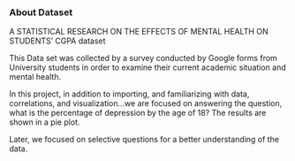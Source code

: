 ### About Dataset

A STATISTICAL RESEARCH ON THE EFFECTS OF MENTAL HEALTH ON STUDENTS’ CGPA dataset

This Data set was collected by a survey conducted by Google forms from University students in order to examine their current academic situation and mental health.

In this project, in addition to importing, and familiarizing with data, correlations, and visualization...we are focused on answering the question, what is the percentage of depression by the age of 18? The results are shown in a pie plot.

Later, we focused on selective questions for a better understanding of the data.